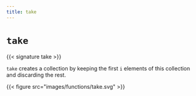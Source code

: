 ```yaml
---
title: take
---
```


# `take`

{{< signature take >}}

`take` creates a collection by keeping the first `i` elements of this collection and discarding the rest.

{{< figure src="images/functions/take.svg" >}}
